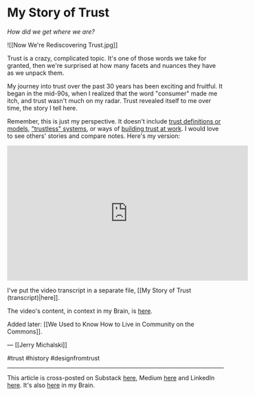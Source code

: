 # My Story of Trust

*How did we get where we are?* 

![[Now We're Rediscovering Trust.jpg]]

Trust is a crazy, complicated topic. It's one of those words we take for granted, then we're surprised at how many facets and nuances they have as we unpack them. 

My journey into trust over the past 30 years has been exciting and fruitful. It began in the mid-90s, when I realized that the word "consumer" made me itch, and trust wasn't much on my radar. Trust revealed itself to me over time, the story I tell here. 

Remember, this is just my perspective. It doesn't include [trust definitions or models](https://bra.in/4jY6RA), ["trustless" systems](https://bra.in/8pKg6B), or ways of [building trust at work](https://bra.in/9qnxdW). I would love to see others' stories and compare notes. Here's my version: 

<iframe width="560" height="315" src="https://www.youtube.com/embed/ExB66-5rP5c?si=r-ThDIp00toeiBdi" title="YouTube video player" frameborder="0" allow="accelerometer; autoplay; clipboard-write; encrypted-media; gyroscope; picture-in-picture; web-share" referrerpolicy="strict-origin-when-cross-origin" allowfullscreen></iframe>

I've put the video transcript in a separate file, [[My Story of Trust (transcript)|here]]. 

The video's content, in context in my Brain, is [here](https://bra.in/9v2eRe). 

Added later: [[We Used to Know How to Live in Community on the Commons]]. 

— [[Jerry Michalski]] 

#trust #history #designfromtrust 

--- 
This article is cross-posted on Substack [here](https://open.substack.com/pub/rethinkconstraints/p/my-story-of-trust?r=1173&utm_campaign=post&utm_medium=web&showWelcomeOnShare=true), Medium [here](https://jerrymichalski.medium.com/my-story-of-trust-4f87a464f263) and LinkedIn [here](https://www.linkedin.com/pulse/my-story-trust-jerry-michalski-gzvoc). It's also [here](https://bra.in/2qnw3W) in my Brain. 